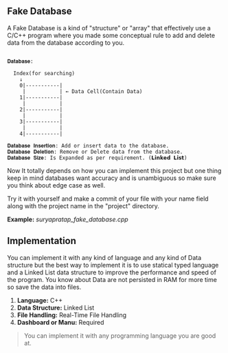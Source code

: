 ## Fake Database
A Fake Database is a kind of "structure" or "array" that effectively use a C/C++ program where you made some conceptual rule to add and delete data from the database according to you.

```text

𝐃𝐚𝐭𝐚𝐛𝐚𝐬𝐞:

  Index(for searching)
    ↓
    0|-----------|
     |           | ← Data Cell(Contain Data)
    1|-----------|
     |           |
    2|-----------|
     |           |
    3|-----------|
     |           |
    4|-----------|

𝐃𝐚𝐭𝐚𝐛𝐚𝐬𝐞 𝐈𝐧𝐬𝐞𝐫𝐭𝐢𝐨𝐧: Add or insert data to the database.
𝐃𝐚𝐭𝐚𝐛𝐚𝐬𝐞 𝐃𝐞𝐥𝐞𝐭𝐢𝐨𝐧: Remove or Delete data from the database.
𝐃𝐚𝐭𝐚𝐛𝐚𝐬𝐞 𝐒𝐢𝐳𝐞: Is Expanded as per requirement. (𝗟𝗶𝗻𝗸𝗲𝗱 𝗟𝗶𝘀𝘁)
```

Now It totally depends on how you can implement this project but one thing keep in mind databases want accuracy and is unambiguous so make sure you think about edge case as well.

Try it with yourself and make a commit of your file with your name field along with the project name in the "project" directory.


<b>Example:</b> <i>suryapratap_fake_database.cpp</i>

## Implementation
You can implement it with any kind of language and any kind of Data structure but the best way to implement it is to use statical typed language and a Linked List data structure to improve the performance and speed of the program. You know about Data are not persisted in RAM for more time so save the data into files.

1. <b>Language:</b> C++ 
1. <b>Data Structure:</b> Linked List
1. <b>File Handling:</b> Real-Time File Handling
1. <b>Dashboard or Manu:</b> Required

> You can implement it with any programming language you are good at.